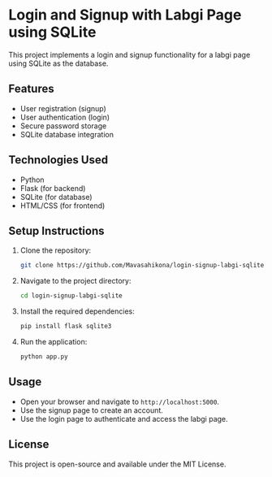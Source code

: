# Login and Signup with Labgi Page using SQLite

This project implements a login and signup functionality for a labgi page using SQLite as the database.

## Features
- User registration (signup)
- User authentication (login)
- Secure password storage
- SQLite database integration

## Technologies Used
- Python
- Flask (for backend)
- SQLite (for database)
- HTML/CSS (for frontend)

## Setup Instructions
1. Clone the repository:
   ```bash
   git clone https://github.com/Mavasahikona/login-signup-labgi-sqlite.git
   ```
2. Navigate to the project directory:
   ```bash
   cd login-signup-labgi-sqlite
   ```
3. Install the required dependencies:
   ```bash
   pip install flask sqlite3
   ```
4. Run the application:
   ```bash
   python app.py
   ```

## Usage
- Open your browser and navigate to `http://localhost:5000`.
- Use the signup page to create an account.
- Use the login page to authenticate and access the labgi page.

## License
This project is open-source and available under the MIT License.